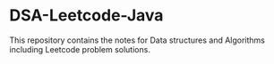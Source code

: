 # DSA-Leetcode-Java
This repository contains the notes for Data structures and Algorithms including Leetcode problem solutions.
